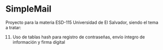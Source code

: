 # SimpleMail
Proyecto para la materia ESD-115 Universidad de El Salvador, siendo el tema a tratar:

11. Uso de tablas hash para registro de contraseñas, envío íntegro de información y firma digital
